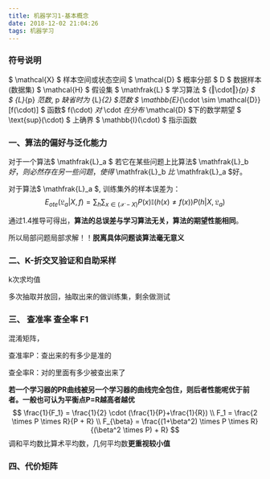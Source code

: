 ```yaml
---
title: 机器学习1-基本概念
date: 2018-12-02 21:04:26
tags: 机器学习
---
```


### 符号说明

$ \mathcal{X} $                          样本空间或状态空间 
$ \mathcal{D} $                          概率分部 
$ D $                          数据样本(数据集)
$ \mathcal{H} $                          假设集
$ \mathfrak{L} $                           学习算法
$ {‖\cdot‖}_{p} $                  $ {L}_{p} $范数,$ p $缺省时为$ {L}_{2} $范数
$ \mathbb{E}_{\cdot \sim \mathcal{D}}[f(\cdot)] $           函数$ f(\cdot) $对$ \cdot $在分布$ \mathcal{D} $下的数学期望
$ \text{sup}(\cdot) $                  上确界
$ \mathbb{I}(\cdot) $                       指示函数 




### 一、算法的偏好与泛化能力

对于一个算法$ \mathfrak{L}_a $ 若它在某些问题上比算法$ \mathfrak{L}_b$好，则必然存在另一些问题，使得$ \mathfrak{L}_b $比$ \mathfrak{L}_a $好。

对于算法$ \mathfrak{L}_a $, 训练集外的样本误差为：
$$
E_{ote}(\mathfrak{L}_a|X,f)=\sum_h\sum_{x\in (\mathcal{X}-X)}P(x)\mathbb{I}(h(x)\neq f(x))P(h|X,\mathfrak{L}_a)
$$

通过1.4推导可得出，**算法的总误差与学习算法无关，算法的期望性能相同**。

所以局部问题局部求解！！**脱离具体问题谈算法毫无意义**



### 二、K-折交叉验证和自助采样

k次求均值

多次抽取并放回，抽取出来的做训练集，剩余做测试



### 三、 查准率 查全率 F1

混淆矩阵，

查准率P：查出来的有多少是准的

查全率R：对的里面有多少被查出来了

**若一个学习器的PR曲线被另一个学习器的曲线完全包住，则后者性能呢优于前者。一般也可认为平衡点P=R越高者越优**
$$
\frac{1}{F_1} = \frac{1}{2} \cdot (\frac{1}{P}+\frac{1}{R}) \\
F_1 = \frac{2 \times P \times R}{P + R} \\
F_{\beta} = \frac{(1+\beta^2) \times P \times R}{(\beta^2 \times P) + R}
$$
调和平均数比算术平均数，几何平均数**更重视较小值**

### 四、代价矩阵

